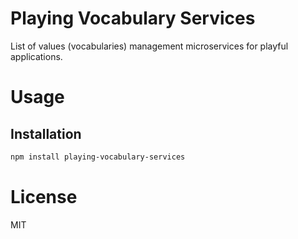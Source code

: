 Playing Vocabulary Services
===========================

List of values (vocabularies) management microservices for playful applications.

# Usage

## Installation

```bash
npm install playing-vocabulary-services
```

# License

MIT